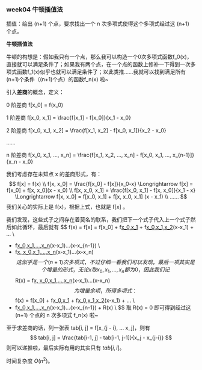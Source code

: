 ### week04 牛顿插值法

插值：给出 (n+1) 个点，要求找出一个 n 次多项式使得这个多项式经过这 (n+1) 个点。

**牛顿插值法**

牛顿的构想是：假如我只有一个点，那么我可以构造一个0次多项式函数f_0(x)，直接就可以满足条件了；如果我有两个点，在一个点的函数上修补一下得到一次多项式函数f_1(x)似乎也就可以满足条件了；以此类推……我就可以找到满足所有(n+1)个条件（(n+1)个点）的函数f_n(x) 啦~

引入**差商**的概念，定义：

0 阶差商 f[x_0] = f(x_0)

1 阶差商 f[x_0, x_1] = \frac{f[x_1] - f[x_0]}{x_1 - x_0}

2 阶差商 f[x_0, x_1, x_2] = \frac{f[x_1, x_2] - f[x_0, x_1]}{x_2 - x_0}

……

n 阶差商 f[x_0, x_1, ..., x_n] = \frac{f[x_1, x_2, ..., x_n] - f[x_0, x_1, ..., x_{n-1}]}{x_n - x_0}

我们考虑存在未知点 x 的差商形式，有：
$$
f[x] = f(x) \\
f[x, x_0] = \frac{f[x_0] - f[x]}{x_0-x} \Longrightarrow f[x] = f[x_0] + f[x, x_0](x - x_0) \\
f[x, x_0, x_1] = \frac{f[x_0, x_1] - f[x, x_0]}{x_1 - x} \Longrightarrow f[x, x_0] = f[x_0, x_1] + f[x, x_0, x_1] (x - x_1) \\
......
$$
我们关心的实际上是 f(x)，根据上式，也就是 f[x] 。

我们发现，这些式子之间存在着莫名的联系，我们把下一个式子代入上一个式子然后如此循环，最后就有
$$
f(x) = f[x] = f[x_0] + f[x_0,x_1](x-x_0) + f[x_0,x_1,x_2](x-x_0)(x-x_1) + ... \\
+ f[x_0,x_1,...,x_n](x-x_0)(x-x_1)...(x-x_{n-1}) \\
+ f[x, x_0,x_1,...,x_n](x-x_0)(x-x_1)...(x-x_n)
$$
这似乎是一个 (n+1) 次多项式，不过仔细一看我们可以发现，最后一项其实是个增量的形式，无论 x 取 x_0, x_1, ..., x_n 都为0，因此我们记
$$
R(x) = f[x, x_0,x_1,...,x_n](x-x_0)(x-x_1)...(x-x_n)
$$
为增量余项，所得多项式：
$$
f(x) = f[x_0] + f[x_0,x_1](x-x_0) + f[x_0,x_1,x_2](x-x_0)(x-x_1) + ... \\
+ f[x_0,x_1,...,x_n](x-x_0)(x-x_1)...(x-x_{n-1}) + R(x) \\
$$
取 R(x) = 0 即可得到经过这 (n+1) 个点的 n 次多项式 f_n(x) 啦~

至于求差商的话，列一张表 tab[i, j] = f[x_{j - i}, ... x_j]，则有
$$
tab[i, j] = \frac{tab[i-1, j] - tab[i-1, j-1]}{x_j - x_{j-i}}
$$
则可以递推啦，最后实际有用的其实只有 $tab[i, i]$。

时间复杂度 $O(n^2)$。







